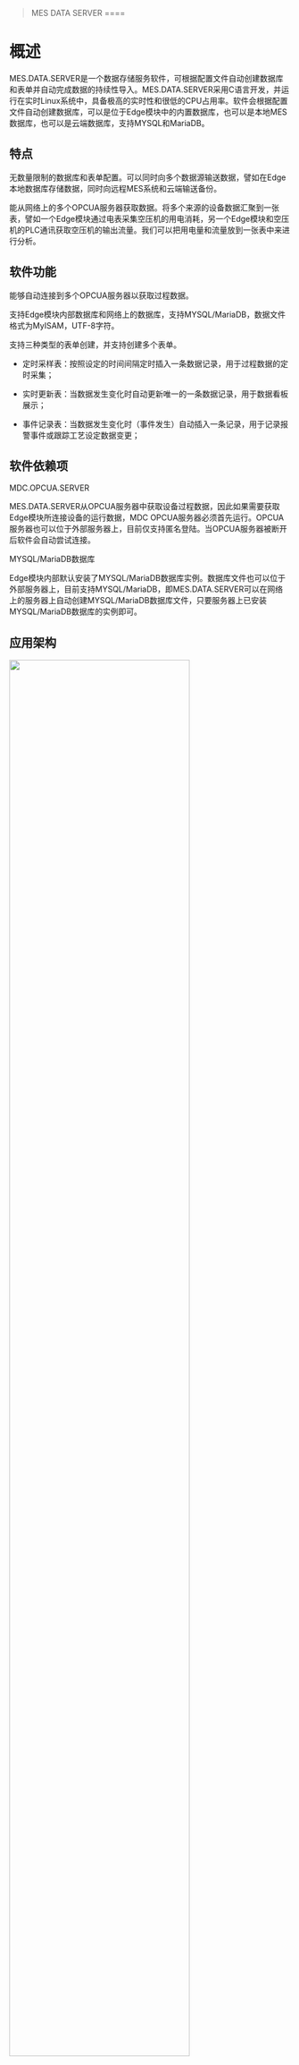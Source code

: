 >MES DATA SERVER
====


概述
====

MES.DATA.SERVER是一个数据存储服务软件，可根据配置文件自动创建数据库和表单并自动完成数据的持续性导入。MES.DATA.SERVER采用C语言开发，并运行在实时Linux系统中，具备极高的实时性和很低的CPU占用率。软件会根据配置文件自动创建数据库，可以是位于Edge模块中的内置数据库，也可以是本地MES数据库，也可以是云端数据库，支持MYSQL和MariaDB。

特点
----

无数量限制的数据库和表单配置。可以同时向多个数据源输送数据，譬如在Edge本地数据库存储数据，同时向远程MES系统和云端输送备份。

能从网络上的多个OPCUA服务器获取数据。将多个来源的设备数据汇聚到一张表，譬如一个Edge模块通过电表采集空压机的用电消耗，另一个Edge模块和空压机的PLC通讯获取空压机的输出流量。我们可以把用电量和流量放到一张表中来进行分析。

软件功能
--------

能够自动连接到多个OPCUA服务器以获取过程数据。

支持Edge模块内部数据库和网络上的数据库，支持MYSQL/MariaDB，数据文件格式为MyISAM，UTF-8字符。

支持三种类型的表单创建，并支持创建多个表单。

-   定时采样表：按照设定的时间间隔定时插入一条数据记录，用于过程数据的定时采集；

-   实时更新表：当数据发生变化时自动更新唯一的一条数据记录，用于数据看板展示；

-   事件记录表：当数据发生变化时（事件发生）自动插入一条记录，用于记录报警事件或跟踪工艺设定数据变更；

软件依赖项
----------

MDC.OPCUA.SERVER

MES.DATA.SERVER从OPCUA服务器中获取设备过程数据，因此如果需要获取Edge模块所连接设备的运行数据，MDC
OPCUA服务器必须首先运行。OPCUA服务器也可以位于外部服务器上，目前仅支持匿名登陆。当OPCUA服务器被断开后软件会自动尝试连接。

MYSQL/MariaDB数据库

Edge模块内部默认安装了MYSQL/MariaDB数据库实例。数据库文件也可以位于外部服务器上，目前支持MYSQL/MariaDB，即MES.DATA.SERVER可以在网络上的服务器上自动创建MYSQL/MariaDB数据库文件，只要服务器上已安装MYSQL/MariaDB数据库的实例即可。

应用架构
--------

 <img src="https://help.blob.core.chinacloudapi.cn/helppic/mes/image2.png" width="80%"/>


配置架构
========

文件位置
--------

MES.DATA.SERVER软件位于Edge模块的/opt/scapeak/MES_DATA_SERVER目录。

-   软件执行文件：/opt/scapeak/MES_DATA_SERVER/MES_DATA_SERVER。

-   配置文件：/opt/scapeak/MES_DATA_SERVER/MES_DATA_SERVER_Project.xml。

-   日志文件：/opt/scapeak/MES_DATA_SERVER/MES_DATA_SERVER_Log.xml。

通过EdgePlant软件可以查看和修改配置文件，读取日志内容。

XML配置文件格式
---------------

Mes.Data.Server需要从opcua服务器中获取数据，因此首先需要将设备的变量配置到opcua服务器中。配置文件的框架格式如下图：

 <img src="https://help.blob.core.chinacloudapi.cn/helppic/mes/image3.png" width="100%"/>


说明：

-   配置文件的根节点为MES.DATA.SERVER。


-   DataSource节点定义数据源，一个OpcUaServer子节点定义一个OPCUA服务器，给定一个服务器的名字和访问终结点。


-   DatabaseServer节点定义数据库实例，可以有多个。给定主机IP、账号和密码。对于Edge模块内部的数据库实例，请指定主机IP地址为127.0.0.1，用户名scaedge，密码scapeak。数据库实例可以为多个，譬如定义网络服务器上的数据库实例。


-   Database子节点定义数据库文件，可以有多个。给定数据库名字以及两个选项：CreateIfNotExist指示如果数据库不存在则自动创建；DropIfExist指示如果数据库存在则删除。软件首先检查DropIfExist再检查CreateIfNotExist。也就是如果两个选项都设置为\"yes\"，则首先删除数据库，然后再创建。如果数据库已经存在并且不想删除数据库，应该设置DropIfExist=\"no\"。CreateIfNotExist应总是设置为\"yes\"。

-   Table子节点定义数据表，可以有多个。给定表名字以及两个选项：CreateIfNotExist指示如果表不存在则自动创建；DropIfExist指示如果表存在则删除。软件首先检查DropIfExist再检查CreateIfNotExist。也就是两个选项如果都设置为\"yes\"，则首先删除表，然后再创建。在调试时，表结构没完全确定，因此这两个选项都应设置为\"yes\"，当调试完成后DropIfExist应该设置为\"no\"。CreateIfNotExist应总是设置为\"yes\"。


-   Table子节点目前支持三个类型的表，定时记录表、实时更新表和事件记录表。所有的表都包含一个Table节点和多个Field字段子节点。对于事件记录表还应有Event子节点。Field节点中还可以包括ListValue节点。


-   所有定义的ItemNode仅当获取的数值质量为GOOD时才会插入数据。

定时记录表的Table格式
---------------------

 <img src="https://help.blob.core.chinacloudapi.cn/helppic/mes/image4.png" width="100%"/>


解释：

-   TableType=\"RegularRecord\"指示该表为定时记录表。RegularTime=\"1000\"指示每隔1000毫秒插入一条记录，单位为毫秒。

-   该表包含了Id和Value两个字段。Id字段定义了一个自增长的主键字段，Value字段为整数字段，连接到OPCUA服务器的MW0变量。

-   FieldAlias属性作为字段的COMMENT值。

-   软件对这张表的处理逻辑：

软件启动时检查该表是否存在，如果存在则删除这张表。然后再创建这张表。因此每次软件运行时该表的数据都会丢失。

每间隔1000毫秒处理所有的字段的值，即读取OPCUA服务器的MW0变量数据并插入一条记录。ItemNode由\"OPCUA服务器名称\|OPCUA变量名\"格式组成。

-   示例：table1
```
  id   value
  ---- -------
  1    100
  2    101
  3    102
```
-   请注意到Id字段的FieldType的定义，不局限于INT、VARCHAR、FLOAT之类的简单类型，任何MYSQL的CREATE语句能识别的字段定义都可以。软件对这张表生成的CREATE创建语句为：

 <img src="https://help.blob.core.chinacloudapi.cn/helppic/mes/image5.png" width="100%"/>

-   软件生成的插入语句，假设读取到的Project_Default.Group1.S7-300.MW0变量值为100，则INSERT语句为：

 <img src="https://help.blob.core.chinacloudapi.cn/helppic/mes/image6.png" width="40%"/>


-   对于Id字段，因为定义了DataSource=\"DataFormat\"，因此软件将DataFormat属性的内容作为字段的值，因为插入记录时自增字段的值应为NULL，因此设置了DataFormat=\"NULL\"。

-   对于Value字段，因为定义了DataSource=\"OpcUaServer\"，并且ItemNode指定了OPCUA变量，因此软件将读取变量值并将DataFormat的内容作为数据格式符进行格式化（格式符遵循c语言的sprintf函数的格式符）。DataFormat=\"%d\"指示了按照十进制解释变量值，因此字段值为100。如果Value字段被定义为字符串VARCHAR，那么DataFormat应设置为\"\'%d\'\"，即%d前后加上单引号，表明这是一个字符串。Field字段的格式见后具体描述。

实时更新表的Table格式
---------------------

 <img src="https://help.blob.core.chinacloudapi.cn/helppic/mes/image7.png" width="100%"/>


解释：

-   TableType=\"RealUpdate\"指示该表为实时更新表。UpdateTime=\"1000\"指示每隔1000毫秒更新一次，单位为毫秒。

-   该表包含了DT和Value两个字段。DT字段定义了一个时间字段，Value字段为整数字段，连接到OPCUA服务器的MW0变量。

-   软件对这张表的处理逻辑：

软件启动时检查该表是否不存在，如果不存在则创建这张表。

> 初始化：清空这张表的记录，读取OPCUA服务器的MW0变量数据并插入一条新记录。
>
> 后续每间隔1000毫秒处理所有字段的值，即读取OPCUA服务器的MW0变量数据并更新唯一的一条记录。

-   示例：table2
```
  DT                        Value
  ------------------------- -------
  2020-01-01 12:00:00.234   100
```
-   请注意DT字段的FieldType的定义，DateTime(3)和DateTime是FieldType的关键词，大小写敏感，前者是带有毫秒的时间格式，Edge模块内部是支持毫秒格式的，如果是网络上的数据库，需要检查是否支持毫秒格式。如果FieldType被定义为DateTime(3)或者DateTime则软件直接解释为时间字段，不会理会有没有DataFormat、DataSource和ItemNode的定义。

-   时间字段的定义需要采用通用格式来处理，DATETIME不是关键词。如下：

 <img src="https://help.blob.core.chinacloudapi.cn/helppic/mes/image8.png" width="80%"/>


-   软件生成的更新语句，假设读取到的Project_Default.Group1.S7-300.MW0变量值为100，则UPDATE语句为：

 <img src="https://help.blob.core.chinacloudapi.cn/helppic/mes/image9.png" width="40%"/>

事件记录表的Table格式
---------------------

 <img src="https://help.blob.core.chinacloudapi.cn/helppic/mes/image10.png" width="100%"/>

解释：

-   TableType=\"EventRecord\"指示该表为事件记录表。TriggerTime=\"100\"为事件信号的采样周期，即每隔100毫秒检查一次所有的事件，单位为毫秒。

-   事件记录表中可以配置多个Event节点，每个Event节点定义一个发生的事件。目前软件仅支持对位值的跳变检查，EventType=\"RisingEdge\"代表0-1上升沿跳变，EventType=\"FallingEdge\"代表1-0下降沿跳变，EventText用来标注一个纯字符串的事件文本，可用于插入到字段中。Action=\"Reset\"指定当事件发生后自动复位事件对应的OPCUA变量（即ItemNode定义的变量），目前Action要么为空（不自动复位触发变量），要么为\"Reset\"。

-   软件对这张表的处理逻辑：

软件启动时检查该表是否不存在，如果不存在则创建这张表。

> 初始化：向OPCUA服务器订阅所有Event的ItemNode变量的值变化事件，内部采样周期为100毫秒。
>
> 当ItemNode的值发生变化时检查是否满足EventType所指定的上升沿或者下降沿，如果满足，则处理所有的字段的值，即读取OPCUA服务器的MW0变量数据并插入一条记录。

-   事件记录表至少需要一个Event子节点，触发变量总是OPCUA变量，即DataSource=\"OpcUaServer\"，ItemNode为一个OPCUA变量名。

-   定义多个Event节点时每一个Event事件发生时都会生成一条记录。

-   注意Alarm字段，DataSource设置为\"EventText\"，即把当前触发事件所定义的EventText，在本例中为\"Q0.0上升沿\"，按照DataFormat的内容进行格式化后作为Alarm字段的值。因为Alarm字段为字符串，因此DataFormat的格式符中的%s前后要加单引号。

-   示例：table3
```
  DT                        Value   Alarm
  ------------------------- ------- ------------
  2020-01-01 12:00:00.234   100     Q0.0上升沿
  2020-01-01 12:01:00.234   103     Q0.0上升沿
```
注：Q0.0变量因为定义了Action=\"Reset\"，因此会被软件在插入记录后自动复位。

-   事件记录表的多个事件的例子：

 <img src="https://help.blob.core.chinacloudapi.cn/helppic/mes/image11.png" width="100%"/>

-   示例：table4
```
  DT                        Value   Alarm
  ------------------------- ------- ------------
  2020-01-01 12:00:00.234   100     Q0.0上升沿
  2020-01-01 12:01:00.234   103     Q0.1上升沿
```
-   定义多张表实现不同事件时插入不同数据源的例子：

 <img src="https://help.blob.core.chinacloudapi.cn/helppic/mes/image12.png" width="100%"/>


解释：

-   以上定义了两个同名的表，都是table5，并且其字段定义的FieldType也是一致的。区别在于前面的表定义了Q0.0的上升沿，后面的表定义了Q0.1的上升沿。当Q0.0上升沿时软件处理上面的表，将MW0的值插入到Value字段；当Q0.1上升沿时软件处理下面的表，将MW2的值插入到Value字段。

-   示例：table5
```
  DT                        Value   Alarm
  ------------------------- ------- ------------
  2020-01-01 12:00:00.234   100     Q0.0上升沿
  2020-01-01 12:01:00.234   103     Q0.1上升沿
```
注意：Value为100是MW0的值，Value为103是MW2的值。

同名表多次定义的规则：需保证同名表的字段类型一致。对表的类型和字段的数据源没有限制，即可以混合定时记录表和事件记录表。

Filed字段格式
-------------

Field节点定义一个字段，一张表中可以定义多个Field字段，没有限制。几种常用的格式如下：

-   Id自增字段（自增字段必须设置为主键）

 <img src="https://help.blob.core.chinacloudapi.cn/helppic/mes/image13.png" width="80%"/>


-   当前时间字段

 <img src="https://help.blob.core.chinacloudapi.cn/helppic/mes/image14.png" width="80%"/>


-   固定值字段

整数固定值：

 <img src="https://help.blob.core.chinacloudapi.cn/helppic/mes/image15.png" width="80%"/>


字符串固定值：

 <img src="https://help.blob.core.chinacloudapi.cn/helppic/mes/image16.png" width="80%"/>


-   关联到事件文本的字符串字段

 <img src="https://help.blob.core.chinacloudapi.cn/helppic/mes/image17.png" width="80%"/>


-   OPCUA变量字段

将OPCUA整数变量值填充到整数字段，MW2为整数：

 <img src="https://help.blob.core.chinacloudapi.cn/helppic/mes/image18.png" width="80%"/>


将OPCUA浮点数变量值填充到单精度字段（格式化为3位小数），MD100为浮点数：

 <img src="https://help.blob.core.chinacloudapi.cn/helppic/mes/image19.png" width="80%"/>


将OPCUA整数变量值填充到字符串字段，%d前后加单引号：

 <img src="https://help.blob.core.chinacloudapi.cn/helppic/mes/image20.png" width="80%"/>


将OPCUA整数变量值转换为16进制数值填充到字符串字段：

 <img src="https://help.blob.core.chinacloudapi.cn/helppic/mes/image21.png" width="80%"/>


将OPCUA字符串变量值填充到字符串字段，OrderCode为字符串：

 <img src="https://help.blob.core.chinacloudapi.cn/helppic/mes/image22.png" width="80%"/>


Filed字段的ListValue格式（列表格式）
------------------------------------

Field节点下可以创建多个列表，列表是根据一个OPCUA变量的取值范围来决定字段的内容。

 <img src="https://help.blob.core.chinacloudapi.cn/helppic/mes/image23.png" width="100%"/>

解释：

-   当Field节点的DataFormat=\"ListValue\"时需要定义ListValue子节点。

-   软件处理这个字段的逻辑：

读取Field节点的ItemNode变量的值；

将变量值与每一个ListValue的DataRange（数值范围，整数或浮点数）进行对比，如果匹配则解析该ListValue的数据源数值作为Field字段的值。

DataRange的格式：\~右侧数据为最大值，\~左侧数据为最小值，比较逻辑为大于等于或者小于等于，无\~为单一值相等比较。

-   如上示例，当Temp变量的值为28时，软件检查到ListValue4匹配（大于等于26），则Weather字段的值为\"天气炎热\"。

-   软件找到一个符合条件的ListValue就不会再继续判断，如果找不到匹配值则生成空字符串作为Field字段的值。

-   ListValue节点的数据源数值DataSource的解析规则和Filed字段是一致的。即如果DataSource为DataFormat，则直接取DataFormat的值，如果DataSource为OpcUaServer，则取ItemNode的值。如下示例：

 <img src="https://help.blob.core.chinacloudapi.cn/helppic/mes/image24.png" width="100%"/>


如上配置将湿度Humidity变量引入了ListValue的数据源，在报告温度信息时记录了湿度数据。

总结
----

MES.DATA.SERVER能够满足大多数的数据记录需求，目的也是通过配置快速实现信息化项目上的数据存储。注意使用上的限定：

-   不可能满足所有的需求，譬如需要对数据源进行复杂计算或者将多个OPCUA变量的数值整合到一个字段还未实现。

-   单条SQL语句被限制在16K字符长度，如果表单的字段很多，软件生成的SQL语句超过16K字符的长度将导致出错。

-   SQL语句中单个字段的创建、插入和更新字符串不能大于256个字符，所以尽量把字段名设置的短一点。

-   ServerName、ServerHost、AccountUser、AccountPassword、DatabaseName被限制在64个字符，EndpointUrl被限制在256个字符。

-   TableName、EventName、FieldName、FieldAlias、FieldType、ListName、DataRange、DataSource被限制在64个字符。

-   ItemNode、DataFormat、EventText被限制在256个字符。尽量把OPCUA变量名设置的短一点。

EdgePlant配置
=============

查看配置
--------

 <img src="https://help.blob.core.chinacloudapi.cn/helppic/mes/image25.png" width="80%"/>


运行EdgePlant软件，根据所使用的网卡，搜索并连接到模块；选择"应用软件"；选择"数据存储"，打开MES
DATA SERVER软件的配置。

 <img src="https://help.blob.core.chinacloudapi.cn/helppic/mes/image26.png" width="80%"/>


读取模块配置：读取Edge中现有配置文件

下载模块配置：将修改后的配置文件下载至Edge，每次修改配置后需要重新下载配置

打开模块配置：打开本地电脑上的xml配置文件

保存模块配置：将当前xml配置文件保存到本地电脑

软件运行
--------

### 程序开机自启

 <img src="https://help.blob.core.chinacloudapi.cn/helppic/mes/image27.png" width="80%"/>


在"系统设置/软件管理/数据储存"菜单下，找到"MES DATA
SERVER"软件，复制"文件路径"，打开"开机启动"菜单。

 <img src="https://help.blob.core.chinacloudapi.cn/helppic/mes/image28.png" width="80%"/>


新建配置，自定义"软件名称"，将上述复制的"文件路径"粘贴到"软件路径"，设置启动延时，通常为"1000毫秒"，最后下载配置。

此时每次重启Edge或者重新上电，系统启动后，MES DATA
SERVER程序都会自动运行。

### 程序重启

 <img src="https://help.blob.core.chinacloudapi.cn/helppic/mes/image29.png" width="80%"/>


选择"系统设置/系统信息/系统/进程列表"，在进程列表下找到"MES_DATA_SERVER"进程，双击打开进程，可以选择"重启进程"或"终止进程"。

每次修改完软件配置并下载配置文件后，都需要按此步骤重新运行程序，新的配置文件才会生效。

数据源定义
----------

数据源定义用于指定整个配置文件的外部数据源，可以定义多个OPCUA
SERVER连接。（Mes.Data.Server从外部数据源获取数据并插入到指定的表单中）

 <img src="https://help.blob.core.chinacloudapi.cn/helppic/mes/image30.png" width="80%"/>

右键"数据源定义"，添加OPCUA服务器。自定义"服务器名称"，终结点格式为"opc.tcp://ip地址:端口号"，如果使用Edge的内置OPCUA服务器，终结点中的IP地址，需要设置为当前电脑所连接Edge模块的网口IP地址。

Edge模块的IP地址，可以在EdgePlant软件左下角查看。如此时电脑通过Edge的Eth0连接，终结点设置为"opc.tcp://192.168.10.118:4840"。

 <img src="https://help.blob.core.chinacloudapi.cn/helppic/mes/image31.png" width="80%"/>


数据库服务器连接
----------------

数据库服务器连接用于配置数据库服务器，也就是数据库的实例。

### 数据服务配置

右键添加数据库服务器连接。"服务器IP"为数据库实例所在的远程计算机的IP地址，注意通过网络访问需要开启3306端口。指定一个能够远程访问，并拥有足够数据库操作权限的账号密码，用于连接远程数据库。

 <img src="https://help.blob.core.chinacloudapi.cn/helppic/mes/image32.png" width="80%"/>


### 数据库配置

右键创建数据库，自定义数据库名称。指定"自动创建"，如果数据库不存在是否自动创建。指定"自动删除"，如果数据库已存在，则是否先删除。

程序运行首先会执行"自动删除"，再执行"自动创建"。因此，如果不想要删除原来的数据库，则避免多个数据库名称重复，或者指定"自动删除"为"否"。"自动创建"必须设置为"是"。在数据库服务器连接下，可以定义多个数据库。如果需要，可以将多张表划分到不同的数据库中。

 <img src="https://help.blob.core.chinacloudapi.cn/helppic/mes/image33.png" width="80%"/>


### 数据表配置

右击数据库创建数据表，目前支持三种类型的数据表。

-   **实时更新表**：表中只有一条记录，每间隔一定时间就更新所有字段的值。用于在线显示当前过程数据。

-   **定时记录表**：周期性记录表，每间隔一定时间就向表中插入一条记录。用于记录历史过程数据。

-   **事件记录表**：事件触发记录表，每间隔一定时间就依次检查一遍每个事件是否满足，如果该事件满足则插入一条记录。用于当某事件发生时插入一条信息，如报警信息和产线动作记录。

 <img src="https://help.blob.core.chinacloudapi.cn/helppic/mes/image34.png" width="80%"/>

指定"自动创建"，如果数据表不存在是否自动创建。指定"自动删除"，如果数据表已存在，则是否先删除。处理逻辑和数据库一样。

每个Table表都是独立和并行执行的，相互之间没有关联。表在被更新和插入时都会依次处理所有定义的字段。

### 字段配置

右键数据表，创建字段。

可以选中字段上下移动，调整数据表格式。

 <img src="https://help.blob.core.chinacloudapi.cn/helppic/mes/image35.png" width="80%"/>


-   字段名称、字段别名：即数据表中的字段名称和注释。

-   字段声明：不局限于INT、VARCHAR、FLOAT之类的简单类型，任何Mysql的CREATE语句能识别的字段定义都可以。

-   数据格式符、字段数据源、OPCUA标签需要配合设置：
```
  数据格式符                           字段数据源     OPCUA标签     说明
  ------------------------------------ -------------- ------------- -------------------------------------------------------------------------------
  NULL、NOW(3)、固定数值、固定字符串   数据格式符     空            注意固定字符串需要整体加单引号
  %d、%s、%.3f等转换说明符             OPCUA服务器    从OPCUA选择   若需要将OPC变量转换成字符串格式写入数据库，注意需要给数据格式符整体加上单引号
  ListValue                            OPCUA服务器    从OPCUA选择   需要创建列表以匹配从OPC变量读取的数值
  \'%s\'                               事件关联文本   空            只有在事件记录表中可以创建该字段。注意需要加引号
```
### OPC标签值字段配置

用于从OPCUA服务器读取一个变量值，并转换成需要的数据类型写入数据库。

 <img src="https://help.blob.core.chinacloudapi.cn/helppic/mes/image36.png" width="80%"/>


打开"OPCUA标签选择"对话框，选择"已配置的数据源"，在"节点空间浏览"中选择需要链接的节点。

 <img src="https://help.blob.core.chinacloudapi.cn/helppic/mes/image37.png" width="80%"/>


 <img src="https://help.blob.core.chinacloudapi.cn/helppic/mes/image38.png" width="80%"/>

### 列表值字段

 <img src="https://help.blob.core.chinacloudapi.cn/helppic/mes/image39.png" width="80%"/>


该字段仅当"数据格式符"为"ListValue"时才允许定义。其余配置和OPC标签值字段配置相同。

 <img src="https://help.blob.core.chinacloudapi.cn/helppic/mes/image40.png" width="80%"/>


列表值字段用于配置列表属性。

列表配置可以定义多个，没有限制。

值范围：将变量值与每一个列表值范围（数值范围，整数或浮点数）进行对比，如果匹配则解析该数据源数值作为字段的值。波浪线\~前面的数值为最小值（大于等于），\~后面的数值为最大值（小于等于），没有\~则认为是数值匹配（等于）。

数据格式符：指定该参数的文本，作为字段值写入数据库。

列表数据源：如果选择"数据格式符"，则直接取"数据格式符"参数从指定的值，如果选择"OPCUA服务器"，则取"OPCUA标签"中定义的值。

OPCUA标签：可直接复制列表值字段中选择的OPCUA标签。

### 事件节点

 <img src="https://help.blob.core.chinacloudapi.cn/helppic/mes/image41.png" width="80%"/>


事件记录表中可以配置多个Event节点，每个Event节点定义一个发生的事件。一个表内可以定义多个Event节点，这些Event节点将被单独扫描处理，每个满足触发条件的Event都将引起插入一条完整的记录。。

触发类型：目前仅支持对位值的跳变检查，"上升沿触发"代表0-1上升沿跳变，"下降沿触发"代表1-0下降沿跳变。

复位触发信号：目前仅可设置为"无"或者"复位触发信号"，当设置为\"复位\"时，当事件发生后自动复位事件对应的OPCUA变量（即"OPCUA标签"定义的变量）。

事件关联文本：用来标注一个纯字符串的事件文本，可用于插入到字段中。

### 事件文本字段

只有在事件记录表中可以创建该字段。

 <img src="https://help.blob.core.chinacloudapi.cn/helppic/mes/image42.png" width="80%"/>


将触发事件的文本填充到这个字段：即将上述"EVENT事件节点"中定义的"事件关联文本"，填充到字段中。这样，对于不同的事件就可以记录不同的内容，譬如记录所有报警的表或者设备的所有动作。

### 常用字段举例

-   自增主键字段（自增字段必须设置为主键）

 <img src="https://help.blob.core.chinacloudapi.cn/helppic/mes/image43.png" width="80%"/>

-   日期时间字段

 <img src="https://help.blob.core.chinacloudapi.cn/helppic/mes/image44.png" width="80%"/>


-   固定数值字段

 <img src="https://help.blob.core.chinacloudapi.cn/helppic/mes/image45.png" width="80%"/>

-   固定字符串字段

 <img src="https://help.blob.core.chinacloudapi.cn/helppic/mes/image46.png" width="80%"/>

-   OPC标签值字段

将OPCUA整数变量值填充到整数字段：

 <img src="https://help.blob.core.chinacloudapi.cn/helppic/mes/image47.png" width="80%"/>

将OPCUA浮点数变量值填充到单精度字段（格式化为3位小数）：

 <img src="https://help.blob.core.chinacloudapi.cn/helppic/mes/image48.png" width="80%"/>


将OPCUA整数变量值填充到字符串字段，%d前后加单引号：

 <img src="https://help.blob.core.chinacloudapi.cn/helppic/mes/image49.png" width="80%"/>


将OPCUA整数变量值转换为16进制数值填充到字符串字段：

 <img src="https://help.blob.core.chinacloudapi.cn/helppic/mes/image50.png" width="80%"/>


将OPCUA字符串变量值填充到字符串字段，%s前后加单引号：

 <img src="https://help.blob.core.chinacloudapi.cn/helppic/mes/image51.png" width="80%"/>

-   列表值字段

例：当OPCUA变量值为1，该字段写入"列表值=1"；当OPCUA变量大于2，该字段写入"列表值=2"。

 <img src="https://help.blob.core.chinacloudapi.cn/helppic/mes/image52.png" width="80%"/>


 <img src="https://help.blob.core.chinacloudapi.cn/helppic/mes/image53.png" width="80%"/>


 <img src="https://help.blob.core.chinacloudapi.cn/helppic/mes/image54.png" width="80%"/>


配置注意事项
------------

MES.DATA.SERVER能够满足大多数的数据记录需求，目的也是通过配置快速实现信息化项目上的数据存储。注意使用上的限定：

-   每次修改配置都需要重新下载配置文件，并重启MES DATA
    SERVER进程后，新的配置文件才会生效。

-   单条SQL语句被限制在16K字符长度，如果表单的字段很多，软件生成的SQL语句超过16K字符的长度将导致出错。

-   SQL语句中单个字段的创建、插入和更新字符串不能大于256个字符，所以尽量把字段名设置的短一点。

-   ServerName、ServerHost、AccountUser、AccountPassword、DatabaseName被限制在64个字符，EndpointUrl被限制在256个字符。

-   TableName、EventName、FieldName、FieldAlias、FieldType、ListName、DataRange、DataSource被限制在64个字符。

-   ItemNode、DataFormat、EventText被限制在256个字符。尽量把OPCUA变量名设置的短一点。
